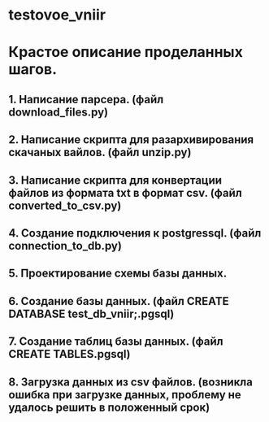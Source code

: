 # testovoe_vniir
# Крастое описание проделанных шагов.
## 1. Написание парсера. (файл download_files.py)
## 2. Написание скрипта для разархивирования скачаных вайлов. (файл unzip.py)
## 3. Написание скрипта для конвертации файлов из формата txt в формат csv. (файл converted_to_csv.py)
## 4. Создание подключения к postgressql. (файл connection_to_db.py)
## 5. Проектирование схемы базы данных.
## 6. Создание базы данных. (файл CREATE DATABASE test_db_vniir;.pgsql)
## 7. Создание таблиц базы данных. (файл CREATE TABLES.pgsql)
## 8. Загрузка данных из csv файлов. (возникла ошибка при загрузке данных, проблему не удалось решить в положенный срок)
